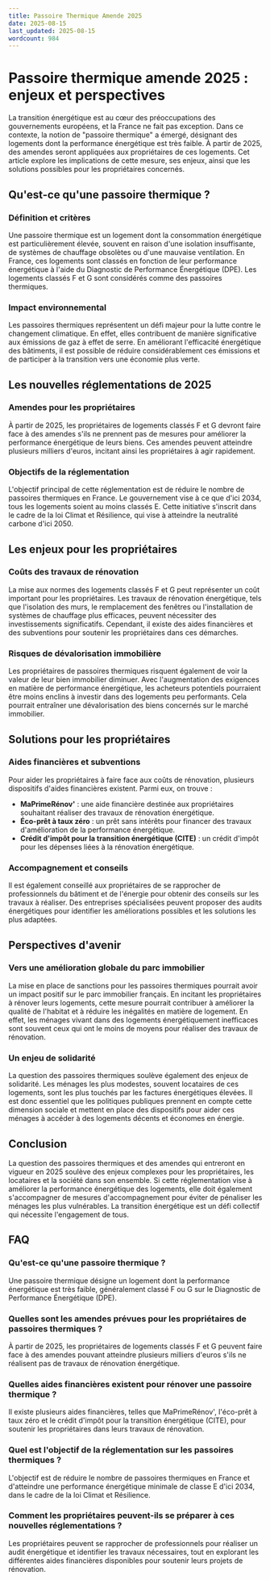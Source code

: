 ```yaml
---
title: Passoire Thermique Amende 2025
date: 2025-08-15
last_updated: 2025-08-15
wordcount: 984
---
```


# Passoire thermique amende 2025 : enjeux et perspectives

La transition énergétique est au cœur des préoccupations des gouvernements européens, et la France ne fait pas exception. Dans ce contexte, la notion de "passoire thermique" a émergé, désignant des logements dont la performance énergétique est très faible. À partir de 2025, des amendes seront appliquées aux propriétaires de ces logements. Cet article explore les implications de cette mesure, ses enjeux, ainsi que les solutions possibles pour les propriétaires concernés.

## Qu'est-ce qu'une passoire thermique ?

### Définition et critères

Une passoire thermique est un logement dont la consommation énergétique est particulièrement élevée, souvent en raison d'une isolation insuffisante, de systèmes de chauffage obsolètes ou d'une mauvaise ventilation. En France, ces logements sont classés en fonction de leur performance énergétique à l'aide du Diagnostic de Performance Énergétique (DPE). Les logements classés F et G sont considérés comme des passoires thermiques.

### Impact environnemental

Les passoires thermiques représentent un défi majeur pour la lutte contre le changement climatique. En effet, elles contribuent de manière significative aux émissions de gaz à effet de serre. En améliorant l'efficacité énergétique des bâtiments, il est possible de réduire considérablement ces émissions et de participer à la transition vers une économie plus verte.

## Les nouvelles réglementations de 2025

### Amendes pour les propriétaires

À partir de 2025, les propriétaires de logements classés F et G devront faire face à des amendes s'ils ne prennent pas de mesures pour améliorer la performance énergétique de leurs biens. Ces amendes peuvent atteindre plusieurs milliers d'euros, incitant ainsi les propriétaires à agir rapidement.

### Objectifs de la réglementation

L'objectif principal de cette réglementation est de réduire le nombre de passoires thermiques en France. Le gouvernement vise à ce que d'ici 2034, tous les logements soient au moins classés E. Cette initiative s'inscrit dans le cadre de la loi Climat et Résilience, qui vise à atteindre la neutralité carbone d'ici 2050.

## Les enjeux pour les propriétaires

### Coûts des travaux de rénovation

La mise aux normes des logements classés F et G peut représenter un coût important pour les propriétaires. Les travaux de rénovation énergétique, tels que l'isolation des murs, le remplacement des fenêtres ou l'installation de systèmes de chauffage plus efficaces, peuvent nécessiter des investissements significatifs. Cependant, il existe des aides financières et des subventions pour soutenir les propriétaires dans ces démarches.

### Risques de dévalorisation immobilière

Les propriétaires de passoires thermiques risquent également de voir la valeur de leur bien immobilier diminuer. Avec l'augmentation des exigences en matière de performance énergétique, les acheteurs potentiels pourraient être moins enclins à investir dans des logements peu performants. Cela pourrait entraîner une dévalorisation des biens concernés sur le marché immobilier.

## Solutions pour les propriétaires

### Aides financières et subventions

Pour aider les propriétaires à faire face aux coûts de rénovation, plusieurs dispositifs d'aides financières existent. Parmi eux, on trouve :

- **MaPrimeRénov'** : une aide financière destinée aux propriétaires souhaitant réaliser des travaux de rénovation énergétique.
- **Éco-prêt à taux zéro** : un prêt sans intérêts pour financer des travaux d'amélioration de la performance énergétique.
- **Crédit d'impôt pour la transition énergétique (CITE)** : un crédit d'impôt pour les dépenses liées à la rénovation énergétique.

### Accompagnement et conseils

Il est également conseillé aux propriétaires de se rapprocher de professionnels du bâtiment et de l'énergie pour obtenir des conseils sur les travaux à réaliser. Des entreprises spécialisées peuvent proposer des audits énergétiques pour identifier les améliorations possibles et les solutions les plus adaptées.

## Perspectives d'avenir

### Vers une amélioration globale du parc immobilier

La mise en place de sanctions pour les passoires thermiques pourrait avoir un impact positif sur le parc immobilier français. En incitant les propriétaires à rénover leurs logements, cette mesure pourrait contribuer à améliorer la qualité de l'habitat et à réduire les inégalités en matière de logement. En effet, les ménages vivant dans des logements énergétiquement inefficaces sont souvent ceux qui ont le moins de moyens pour réaliser des travaux de rénovation.

### Un enjeu de solidarité

La question des passoires thermiques soulève également des enjeux de solidarité. Les ménages les plus modestes, souvent locataires de ces logements, sont les plus touchés par les factures énergétiques élevées. Il est donc essentiel que les politiques publiques prennent en compte cette dimension sociale et mettent en place des dispositifs pour aider ces ménages à accéder à des logements décents et économes en énergie.

## Conclusion

La question des passoires thermiques et des amendes qui entreront en vigueur en 2025 soulève des enjeux complexes pour les propriétaires, les locataires et la société dans son ensemble. Si cette réglementation vise à améliorer la performance énergétique des logements, elle doit également s'accompagner de mesures d'accompagnement pour éviter de pénaliser les ménages les plus vulnérables. La transition énergétique est un défi collectif qui nécessite l'engagement de tous.

## FAQ

### Qu'est-ce qu'une passoire thermique ?

Une passoire thermique désigne un logement dont la performance énergétique est très faible, généralement classé F ou G sur le Diagnostic de Performance Énergétique (DPE).

### Quelles sont les amendes prévues pour les propriétaires de passoires thermiques ?

À partir de 2025, les propriétaires de logements classés F et G peuvent faire face à des amendes pouvant atteindre plusieurs milliers d'euros s'ils ne réalisent pas de travaux de rénovation énergétique.

### Quelles aides financières existent pour rénover une passoire thermique ?

Il existe plusieurs aides financières, telles que MaPrimeRénov', l'éco-prêt à taux zéro et le crédit d'impôt pour la transition énergétique (CITE), pour soutenir les propriétaires dans leurs travaux de rénovation.

### Quel est l'objectif de la réglementation sur les passoires thermiques ?

L'objectif est de réduire le nombre de passoires thermiques en France et d'atteindre une performance énergétique minimale de classe E d'ici 2034, dans le cadre de la loi Climat et Résilience.

### Comment les propriétaires peuvent-ils se préparer à ces nouvelles réglementations ?

Les propriétaires peuvent se rapprocher de professionnels pour réaliser un audit énergétique et identifier les travaux nécessaires, tout en explorant les différentes aides financières disponibles pour soutenir leurs projets de rénovation.